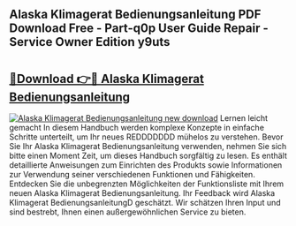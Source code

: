 ## Alaska Klimagerat Bedienungsanleitung PDF Download Free - Part-q0p User Guide Repair - Service Owner Edition y9uts

# <h2><a href="http://df3zy4.blite.top/?on=Alaska+Klimagerat+Bedienungsanleitung">🔗Download 👉🔴 Alaska Klimagerat Bedienungsanleitung</a></h2>

[![Alaska Klimagerat Bedienungsanleitung new download](https://i.imgur.com/lujVjoI.png)](http://df3zy4.blite.top/?on=Alaska+Klimagerat+Bedienungsanleitung)
Lernen leicht gemacht In diesem Handbuch werden komplexe Konzepte in einfache Schritte unterteilt, um Ihr neues REDDDDDDD mühelos zu verstehen. Bevor Sie Ihr Alaska Klimagerat Bedienungsanleitung verwenden, nehmen Sie sich bitte einen Moment Zeit, um dieses Handbuch sorgfältig zu lesen. Es enthält detaillierte Anweisungen zum Einrichten des Produkts sowie Informationen zur Verwendung seiner verschiedenen Funktionen und Fähigkeiten. Entdecken Sie die unbegrenzten Möglichkeiten der Funktionsliste mit Ihrem neuen Alaska Klimagerat Bedienungsanleitung. Ihr Feedback wird Alaska Klimagerat BedienungsanleitungD geschätzt. Wir schätzen Ihren Input und sind bestrebt, Ihnen einen außergewöhnlichen Service zu bieten.
